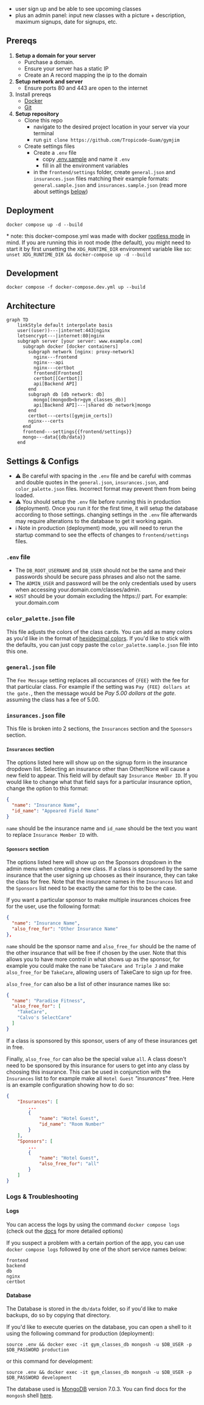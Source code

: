 * user sign up and be able to see upcoming classes
* plus an admin panel:
input new classes with a picture + description, maximum signups, date for signups, etc.

## Prereqs

1. **Setup a domain for your server**
     * Purchase a domain.
     * Ensure your server has a static IP
     * Create an A record mapping the ip to the domain
2. **Setup network and server**
     * Ensure ports 80 and 443 are open to the internet
3. Install prereqs
     * [Docker](https://www.docker.com/get-started/)  
     * [Git](https://www.git-scm.com/)
4. **Setup repository**
     * Clone this repo 
       * navigate to the desired project location in your server via your terminal
       * run `git clone https://github.com/Tropicode-Guam/gymjim`
     * Create settings files
       * Create a `.env` file
         * copy [.env.sample](.env.sample) and name it `.env`
         * fill in all the environment variables
       * in the `frontend/settings` folder, create `general.json` and `insurances.json` files matching their example formats: `general.sample.json` and `insurances.sample.json` (read more about settings [below](#settings--configs))

## Deployment

`docker compose up -d --build`

\* note: this docker-compose.yml was made with docker [rootless mode](https://docs.docker.com/engine/security/rootless/) in mind. If you are running this in root mode (the default), you might need to start it by first unsetting the `XDG_RUNTIME_DIR` environment variable like so: `unset XDG_RUNTIME_DIR && docker-compose up -d --build`

## Development

`docker compose -f docker-compose.dev.yml up --build`

## Architecture

```mermaid
graph TD
    linkStyle default interpolate basis
    user((user))---|internet:443|nginx
    letsencrypt---|internet:80|nginx
    subgraph server [your server: www.example.com]
      subgraph docker [docker containers]
        subgraph network [nginx: proxy-network]
          nginx---frontend
          nginx---api
          nginx---certbot
          frontend[Frontend]
          certbot[[Certbot]]
          api[Backend API]
        end
        subgraph db [db network: db]
          mongo[(mongodb<br>gym_classes_db)]
          api[Backend API]---|shared db network|mongo
        end
        certbot---certs([gymjim_certs])
        nginx---certs
      end
      frontend---settings{{frontend/settings}}
      mongo---data{{db/data}}
    end
```

## Settings & Configs

* ⚠️ Be careful with spacing in the `.env` file and be careful with commas and double quotes in the `general.json`, `insurances.json`, and `color_palette.json` files. Incorrect format may prevent them from being loaded.
* ⚠️ You should setup the `.env` file before running this in production (deployment). Once you run it for the first time, it will setup the database according to those settings. changing settings in the `.env` file afterwards may require alterations to the database to get it working again.
* ℹ Note in production (deployment) mode, you will need to rerun the startup command to see the effects of changes to `frontend/settings` files.

### `.env` file

* The `DB_ROOT_USERNAME` and `DB_USER` should not be the same and their passwords should be secure pass phrases and also not the same.
* The `ADMIN_USER` and password will be the only credentials used by users when accessing your.domain.com/classes/admin.
* `HOST` should be your domain excluding the https:// part. For example: your.domain.com

### `color_palette.json` file

This file adjusts the colors of the class cards. You can add as many colors as you'd like in the format of [hexidecimal colors](https://imagecolorpicker.com/). If you'd like to stick with the defaults, you can just copy paste the `color_palette.sample.json` file into this one.

### `general.json` file

The `Fee Message` setting replaces all occurances of `{FEE}` with the fee for that particular class. For example if the setting was `Pay {FEE} dollars at the gate.`, then the message would be *Pay 5.00 dollars at the gate.* assuming the class has a fee of 5.00.

### `insurances.json` file

This file is broken into 2 sections, the `Insurances` section and the `Sponsors` section.

#### `Insurances` section

The options listed here will show up on the signup form in the insurance dropdown list. Selecting an insurance other than Other/None will cause a new field to appear. This field will by default say `Insurance Member ID`. If you would like to change what that field says for a particular insurance option, change the option to this format:

```json
{
  "name": "Insurance Name",
  "id_name": "Appeared Field Name"
}
```

`name` should be the insurance name and `id_name` should be the text you want to replace `Insurance Member ID` with.

#### `Sponsors` section

The options listed here will show up on the Sponsors dropdown in the admin menu when creating a new class. If a class is sponsored by the same insurance that the user signing up chooses as their insurance, they can take the class for free. Note that the insurance names in the `Insurances` list and the `Sponsors` list need to be exactly the same for this to be the case.

If you want a particular sponsor to make multiple insurances choices free for the user, use the following format:

```json
{
  "name": "Insurance Name",
  "also_free_for": "Other Insurance Name"
},
```

`name` should be the sponsor name and `also_free_for` should be the name of the other insurance that will be free if chosen by the user. Note that this allows you to have more control in what shows up as the sponsor, for example you could make the `name` be `TakeCare and Triple J` and make `also_free_for` be `TakeCare`, allowing users of TakeCare to sign up for free.

`also_free_for` can also be a list of other insurance names like so:

```json
{
  "name": "Paradise Fitness",
  "also_free_for": [
    "TakeCare", 
    "Calvo's SelectCare"
  ]
}
```
If a class is sponsored by this sponsor, users of any of these insurances get in free.

Finally, `also_free_for` can also be the special value `all`. A class doesn't need to be sponsored by this insurance for users to get into any class by choosing this insurance. This can be used in conjunction with the `Insurances` list to for example make all `Hotel Guest` *"insurances"* free. Here is an example configuration showing how to do so:

```json
{
    "Insurances": [
        ...
        {
            "name": "Hotel Guest",
            "id_name": "Room Number"
        }
    ],
    "Sponsors": [
        ...
        {
            "name": "Hotel Guest",
            "also_free_for": "all"
        }
    ]
}
```

### Logs & Troubleshooting

#### Logs

You can access the logs by using the command `docker compose logs` (check out the [docs](https://docs.docker.com/reference/cli/docker/compose/logs/) for more detailed options)

If you suspect a problem with a certain portion of the app, you can use `docker compose logs` followed by one of the short service names below:

```
frontend
backend
db
nginx
certbot
```

#### Database

The Database is stored in the `db/data` folder, so if you'd like to make backups, do so by copying that directory.

If you'd like to execute queries on the database, you can open a shell to it using the following command for production (deployment):

`source .env && docker exec -it gym_classes_db mongosh -u $DB_USER -p $DB_PASSWORD production`

or this command for development:

`source .env && docker exec -it gym_classes_db mongosh -u $DB_USER -p $DB_PASSWORD development`

The database used is [MongoDB](https://www.mongodb.com/) version 7.0.3. You can find docs for the `mongosh` shell [here](https://www.mongodb.com/docs/mongodb-shell/crud/).

